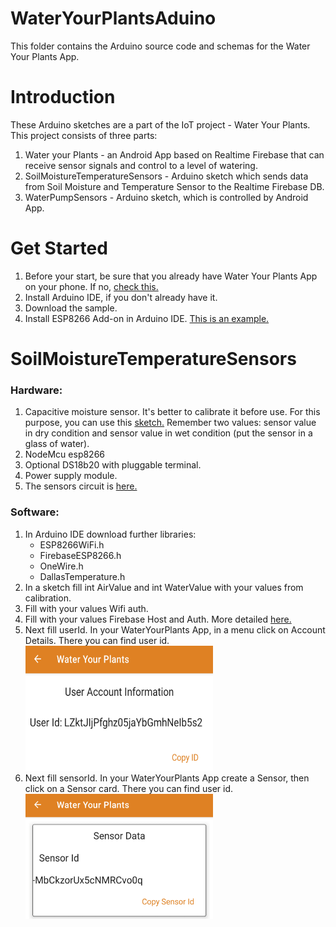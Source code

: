 # WaterYourPlantsAduino
This folder contains the Arduino source code and schemas for the Water Your Plants App.

# Introduction
These Arduino sketches are a part of the IoT project - Water Your Plants. This project consists of three parts:
1. Water your Plants - an Android App based on Realtime Firebase that can receive sensor signals and control to a level of watering.  
2. SoilMoistureTemperatureSensors - Arduino sketch which sends data from Soil Moisture and Temperature Sensor to the Realtime Firebase DB.
3. WaterPumpSensors - Arduino sketch, which is controlled by Android App. 

# Get Started
1. Before your start, be sure that you already have Water Your Plants App on your phone. If no, [check this.](https://github.com/aolikas/WaterYourPlants)
2. Install Arduino IDE, if you don't already have it.
3. Download the sample.
4. Install ESP8266 Add-on in Arduino IDE. [This is an example.](https://randomnerdtutorials.com/how-to-install-esp8266-board-arduino-ide/)

# SoilMoistureTemperatureSensors
  ### Hardware:
  1. Capacitive moisture sensor. It's better to calibrate it before use. For this purpose, you can use this [sketch.](https://github.com/aolikas/WaterYourPlantsAduino/blob/main/SoilMoistureTemperatureSensors/sketch_moisture_sensor_calibration.ino) 
  Remember two values: sensor value in dry condition and sensor value in wet condition (put the sensor in a glass of water).
  2. NodeMcu esp8266 
  3. Optional DS18b20 with pluggable terminal.
  4. Power supply module.
  5. The sensors circuit is [here.](https://github.com/aolikas/WaterYourPlantsAduino/blob/main/SoilMoistureTemperatureSensors/sensors_circuit.jpg)
  ### Software:
  1. In Arduino IDE download further libraries:
      - ESP8266WiFi.h
      - FirebaseESP8266.h
      - OneWire.h
      - DallasTemperature.h
   2. In a sketch fill int AirValue and int WaterValue with your values from calibration.  
   3. Fill with your values Wifi auth.
   4. Fill with your values Firebase Host and Auth. More detailed [here.](https://create.arduino.cc/projecthub/pulasthi-nanayakkara/connecting-esp8266-to-firebase-to-send-receive-data-4adf66)
   5. Next fill userId. In your WaterYourPlants App, in a menu click on Account Details. There you can find user id.
     <img src="https://github.com/aolikas/WaterYourPlantsAduino/blob/main/Screenshot/Screenshot_user_id.png" width="300" height="200">
   6. Next fill sensorId. In your WaterYourPlants App create a Sensor, then click on a Sensor card. There you can find user id.
     <img src="https://github.com/aolikas/WaterYourPlantsAduino/blob/main/Screenshot/Screenshot_sensor_id.png" width="300" height="200">
  

